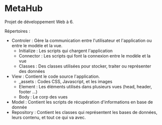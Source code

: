# MetaHub
Projet de développement Web à 6.

Répertoires :  
- Controler : Gère la communication entre l'utilisateur et l'application ou entre le modèle et la vue.
  - Initialize : Les scripts qui chargent l'application
  - Connector : Les scripts qui font la connexion entre le modèle et la vue
  - Classes : Des classes utilisées pour stocker, traiter ou représenter des données
- View : Contient le code source l'application.
  - _assets : Codes CSS, Javascript, et les images
  - Element : Les éléments utilisés dans plusieurs vues (head, header, footer ...)
  - Body : Le corp des vues
- Model : Contient les scripts de récupération d'informations en base de donnée
- Repository : Contient les classes qui représentent les bases de données, leurs contenu, et tout ce qui va avec.